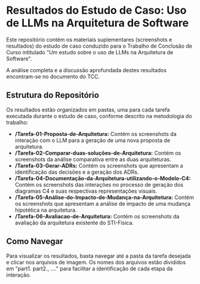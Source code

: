 # Resultados do Estudo de Caso: Uso de LLMs na Arquitetura de Software

Este repositório contém os materiais suplementares (screenshots e resultados) do estudo de caso conduzido para o Trabalho de Conclusão de Curso intitulado "Um estudo sobre o uso de LLMs na Arquitetura de Software".

A análise completa e a discussão aprofundada destes resultados encontram-se no documento do TCC.

## Estrutura do Repositório

Os resultados estão organizados em pastas, uma para cada tarefa executada durante o estudo de caso, conforme descrito na metodologia do trabalho:

* **/Tarefa-01-Proposta-de-Arquitetura:** Contém os screenshots da interação com o LLM para a geração de uma nova proposta de arquitetura.
* **/Tarefa-02-Comparar-duas-soluções-de-Arquitetura:** Contém os screenshots da análise comparativa entre as duas arquiteturas.
* **/Tarefa-03-Gerar-ADRs:** Contém os screenshots que apresentam a identificação das decisões e a geração dos ADRs.
* **/Tarefa-04-Documentação-da-Arquitetura-utilizando-o-Modelo-C4:** Contém os screenshots das interações no processo de geração dos diagramas C4 e suas respectivas representações visuais.
* **/Tarefa-05-Análise-do-Impacto-de-Mudança-na-Arquitetura:** Contém os screenshots que apresentam a análise de impacto de uma mudança hipotética na arquitetura.
* **/Tarefa-06-Avaliacao-de-Arquitetura:** Contém os screenshots da avaliação da arquitetura existente do STI-Física.

## Como Navegar

Para visualizar os resultados, basta navegar até a pasta da tarefa desejada e clicar nos arquivos de imagem. Os nomes dos arquivos estão divididos em "part1. part2., ...." para facilitar a identificação de cada etapa da interação.
